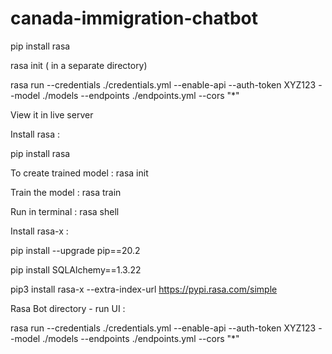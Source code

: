 # canada-immigration-chatbot

pip install rasa

rasa init ( in a separate directory)

rasa run --credentials ./credentials.yml --enable-api --auth-token XYZ123 --model ./models --endpoints ./endpoints.yml --cors "*"

View it in live server

Install rasa :

pip install rasa

To create trained model : rasa init

Train the model : rasa train

Run in terminal : rasa shell

Install rasa-x :

pip install --upgrade pip==20.2

pip install SQLAlchemy==1.3.22

pip3 install rasa-x --extra-index-url https://pypi.rasa.com/simple

Rasa Bot directory - run UI :

rasa run --credentials ./credentials.yml --enable-api --auth-token XYZ123 --model ./models --endpoints ./endpoints.yml --cors "*"